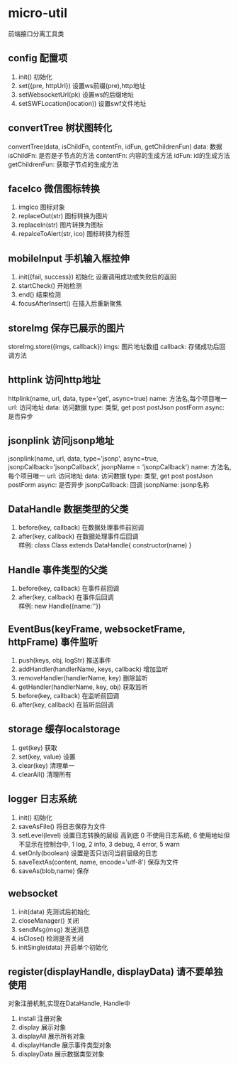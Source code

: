 # micro-util
前端接口分离工具类

## config 配置项  
1. init() 初始化  
2. set({pre, httpUrl}) 设置ws前缀(pre),http地址  
3. setWebsocketUrl(pk) 设置ws的后缀地址  
4. setSWFLocation(location)) 设置swf文件地址  
## convertTree 树状图转化  
convertTree(data, isChildFn, contentFn, idFun, getChildrenFun)
data: 数据
isChildFn: 是否是子节点的方法
contentFn: 内容的生成方法
idFun: id的生成方法
getChildrenFun: 获取子节点的生成方法
## faceIco 微信图标转换  
1. imgIco 图标对象
2. replaceOut(str) 图标转换为图片
3. replaceIn(str) 图片转换为图标
4. repalceToAlert(str, ico) 图标转换为标签
##  mobileInput 手机输入框拉伸
1. init({fail, success}) 初始化 设置调用成功或失败后的返回
2. startCheck() 开始检测
3. end() 结束检测
6. focusAfterInsert() 在插入后重新聚焦
##  storeImg 保存已展示的图片
storeImg.store({imgs, callback}) 
imgs: 图片地址数组
callback: 存储成功后回调方法
##  httplink 访问http地址
httplink(name, url, data, type='get', async=true)
name: 方法名,每个项目唯一
url: 访问地址
data: 访问数据
type: 类型, get post postJson postForm
async: 是否异步
##  jsonplink 访问jsonp地址
jsonplink(name, url, data, type='jsonp', async=true, jsonpCallback='jsonpCallback', jsonpName = 'jsonpCallback')
name: 方法名,每个项目唯一
url: 访问地址
data: 访问数据
type: 类型, get post postJson postForm
async: 是否异步
jsonpCallback: 回调
jsonpName: jsonp名称
##  DataHandle 数据类型的父类
1. before(key, callback) 在数据处理事件前回调 
2. after(key, callback) 在数据处理事件后回调  
样例:
class Class extends DataHandle{
  constructor(name)
}
##  Handle 事件类型的父类
1. before(key, callback) 在事件前回调 
2. after(key, callback) 在事件后回调  
样例:
new Handle({name:''})
##  EventBus(keyFrame, websocketFrame, httpFrame) 事件监听
1. push(keys, obj, logStr) 推送事件
2. addHandler(handlerName, keys, callback) 增加监听
3. removeHandler(handlerName, key) 删除监听
4. getHandler(handlerName, key, obj) 获取监听
5. before(key, callback) 在监听前回调  
6. after(key, callback) 在监听后回调  
## storage 缓存localstorage
1. get(key) 获取
2. set(key, value) 设置
3. clear(key) 清理单一
4. clearAll() 清理所有
##  logger 日志系统
1. init() 初始化
2. saveAsFile() 将日志保存为文件
3. setLevel(level) 设置日志转换的层级 高到底 0 不使用日志系统, 6 使用地址但不显示在控制台中, 1 log, 2 info, 3 debug, 4 error, 5 warn
4. setOnly(boolean) 设置是否只访问当前层级的日志
5. saveTextAs(content, name, encode='utf-8') 保存为文件
6. saveAs(blob,name) 保存
## websocket 
1. init(data) 先测试后初始化
2. closeManager() 关闭
3. sendMsg(msg) 发送消息
4. isClose() 检测是否关闭
5. initSingle(data) 开启单个初始化
## register(displayHandle, displayData) 请不要单独使用
对象注册机制,实现在DataHandle, Handle中
1. install 注册对象
2. display 展示对象
3. displayAll 展示所有对象
4. displayHandle 展示事件类型对象
5. displayData 展示数据类型对象
